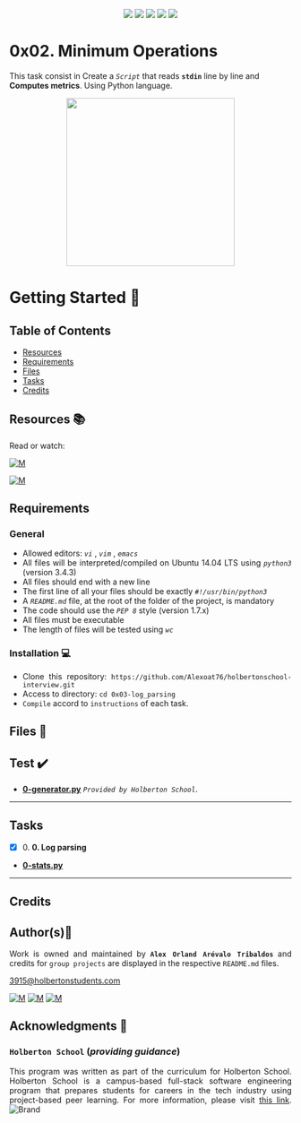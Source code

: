 <p align="center">
<img src="https://img.shields.io/badge/LINUX-darkgreen.svg"/>
<img src="https://img.shields.io/badge/Shell-ligthgreen.svg"/>
<img src="https://img.shields.io/badge/Vim-green.svg"/>
<img src="https://img.shields.io/badge/Python-blue.svg"/>
<img src="https://img.shields.io/badge/Markdown-black.svg"/><br>	
</p>

# 0x02. Minimum Operations

This task consist in Create a *`Script`* that reads **`stdin`** line by line and **Computes metrics**. Using Python language.

<p align="center">
  <img width="300"  
        src="https://files.realpython.com/media/Subprocess_Watermarked.6d0e6a5d7d77.jpg"
  >
</p>

# Getting Started :running:	
<div style="text-align: justify">

## Table of Contents
* [Resources](#resources-books)
* [Requirements](#requirements)
* [Files](#files-file_folder)
* [Tasks](#tasks)
* [Credits](#credits)

## Resources :books:
Read or watch:
	
[![M](https://upload.wikimedia.org/wikipedia/commons/thumb/2/2f/Google_2015_logo.svg/80px-Google_2015_logo.svg.png)](https://www.google.com/search?q=log+parsing+with+python&bih=929&biw=1920&hl=en&source=hp&ei=JMP6Yqe1N4mMwbkPhpeSkA8&iflsig=AJiK0e8AAAAAYvrRNFxzDmEz9aTNiwcx5DnUV4N_VgUE&ved=0ahUKEwin16eh7cn5AhUJRjABHYaLBPIQ4dUDCAg&uact=5&oq=log+parsing+with+python&gs_lcp=Cgdnd3Mtd2l6EAMyBQgAEIAEMgYIABAeEBYyBggAEB4QFjIGCAAQHhAWMgYIABAeEBYyBggAEB4QFjIGCAAQHhAWMgYIABAeEBYyBggAEB4QFjIGCAAQHhAWUL4HWL4HYIQMaAFwAHgAgAF4iAF4kgEDMC4xmAEAoAECoAEBsAEA&sclient=gws-wiz)

[![M](https://upload.wikimedia.org/wikipedia/commons/thumb/e/e1/Logo_of_YouTube_%282015-2017%29.svg/70px-Logo_of_YouTube_%282015-2017%29.svg.png)](https://www.youtube.com/results?search_query=log+parsing+with+python)

## Requirements
### General
- Allowed editors:  *` vi `* ,  *` vim `* ,  *` emacs `* 
- All files will be interpreted/compiled on Ubuntu 14.04 LTS using  *` python3 `*  (version 3.4.3)
- All files should end with a new line
- The first line of all your files should be exactly  *` #!/usr/bin/python3 `* 
- A  *` README.md `*  file, at the root of the folder of the project, is mandatory
- The code should use the  *` PEP 8 `*  style (version 1.7.x)
- All files must be executable
- The length of files will be tested using  *` wc `*

### Installation :computer:
	
- Clone this repository: `https://github.com/Alexoat76/holbertonschool-interview.git`	
- Access to directory: `cd 0x03-log_parsing`
- `Compile` accord to `instructions` of each task.

## Files :file_folder:

## Test :heavy_check_mark:

+ **[0-generator.py](./0-generator.py)**  *`Provided by Holberton School`*.

---

## Tasks

+ [x] 0\. **0. Log parsing**

+ **[0-stats.py](./0-stats.py)**


---

## Credits

## Author(s):blue_book:

Work is owned and maintained by 
	**`Alex Orland Arévalo Tribaldos`**  and credits for `group projects` are displayed in the respective `README.md` files.

<3915@holbertonstudents.com>
	
[![M](https://upload.wikimedia.org/wikipedia/commons/thumb/9/91/Octicons-mark-github.svg/25px-Octicons-mark-github.svg.png)](https://github.com/Alexoat76)
[![M](https://upload.wikimedia.org/wikipedia/fr/thumb/c/c8/Twitter_Bird.svg/25px-Twitter_Bird.svg.png)](https://twitter.com/aoarevalot)
[![M](https://upload.wikimedia.org/wikipedia/commons/thumb/c/ca/LinkedIn_logo_initials.png/25px-LinkedIn_logo_initials.png)](https://www.linkedin.com/in/Alexoat76/)

## Acknowledgments :mega: 

### **`Holberton School`** (*providing guidance*)
	
This program was written as part of the curriculum for Holberton School.
Holberton School is a campus-based full-stack software engineering program
that prepares students for careers in the tech industry using project-based
peer learning. For more information,  please visit [this link](https://www.holbertonschool.com/).
![Brand](https://assets.website-files.com/6105315644a26f77912a1ada/610540e8b4cd6969794fe673_Holberton_School_logo-04-04.svg)
